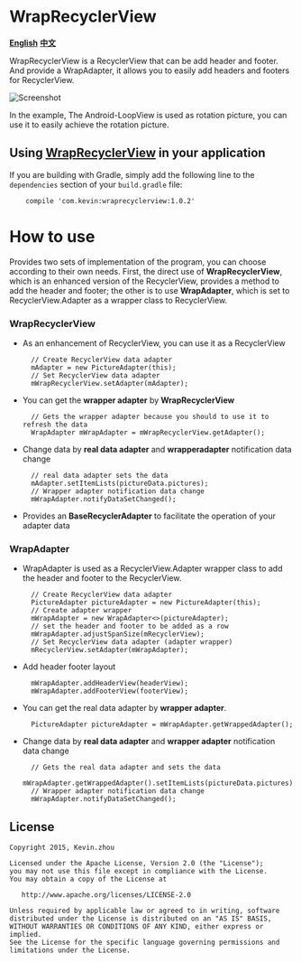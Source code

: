 
# WrapRecyclerView

**[English](https://github.com/xuehuayous/WrapRecyclerView)** **[中文](https://github.com/xuehuayous/WrapRecyclerView/blob/master/README-zh.md)**

WrapRecyclerView is a RecyclerView that can be add header and footer. And provide a WrapAdapter, it allows you to easily add headers and footers for RecyclerView.

![Screenshot](https://raw.githubusercontent.com/xuehuayous/WrapRecyclerView/master/sample/sample.gif)

In the example, The Android-LoopView is used as rotation picture, you can use it to easily achieve the rotation picture.

## Using [WrapRecyclerView](https://github.com/xuehuayous/WrapRecyclerView) in your application

If you are building with Gradle, simply add the following line to the `dependencies` section of your `build.gradle` file:

```
	compile 'com.kevin:wraprecyclerview:1.0.2'
```

# How to use

Provides two sets of implementation of the program, you can choose according to their own needs. First, the direct use of **WrapRecyclerView**, which is an enhanced version of the RecyclerView, provides a method to add the header and footer; the other is to use **WrapAdapter**, which is set to RecyclerView.Adapter as a wrapper class to RecyclerView.

### WrapRecyclerView

- As an enhancement of RecyclerView, you can use it as a RecyclerView

        // Create RecyclerView data adapter
		mAdapter = new PictureAdapter(this);
		// Set RecyclerView data adapter
        mWrapRecyclerView.setAdapter(mAdapter);

- You can get the **wrapper adapter** by **WrapRecyclerView**

        // Gets the wrapper adapter because you should to use it to refresh the data
        WrapAdapter mWrapAdapter = mWrapRecyclerView.getAdapter();

- Change data by **real data adapter** and **wrapperadapter** notification data change

		// real data adapter sets the data
        mAdapter.setItemLists(pictureData.pictures);
		// Wrapper adapter notification data change
        mWrapAdapter.notifyDataSetChanged();

- Provides an **BaseRecyclerAdapter** to facilitate the operation of your adapter data

### WrapAdapter

- WrapAdapter is used as a RecyclerView.Adapter wrapper class to add the header and footer to the RecyclerView.

		// Create RecyclerView data adapter
		PictureAdapter pictureAdapter = new PictureAdapter(this);
		// Create adapter wrapper
		mWrapAdapter = new WrapAdapter<>(pictureAdapter);
		// set the header and footer to be added as a row
		mWrapAdapter.adjustSpanSize(mRecyclerView);
		// Set RecyclerView data adapter (adapter wrapper)
		mRecyclerView.setAdapter(mWrapAdapter);

- Add header footer layout

		mWrapAdapter.addHeaderView(headerView);
		mWrapAdapter.addFooterView(footerView);

- You can get the real data adapter by **wrapper adapter**.

		PictureAdapter pictureAdapter = mWrapAdapter.getWrappedAdapter();

- Change data by **real data adapter** and **wrapper adapter** notification data change

		// Gets the real data adapter and sets the data
		mWrapAdapter.getWrappedAdapter().setItemLists(pictureData.pictures);
		// Wrapper adapter notification data change
		mWrapAdapter.notifyDataSetChanged();

## License

    Copyright 2015, Kevin.zhou

    Licensed under the Apache License, Version 2.0 (the "License");
    you may not use this file except in compliance with the License.
    You may obtain a copy of the License at

       http://www.apache.org/licenses/LICENSE-2.0

    Unless required by applicable law or agreed to in writing, software
    distributed under the License is distributed on an "AS IS" BASIS,
    WITHOUT WARRANTIES OR CONDITIONS OF ANY KIND, either express or implied.
    See the License for the specific language governing permissions and
    limitations under the License.
